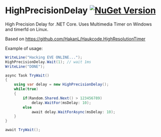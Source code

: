 # HighPrecisionDelay [![NuGet Version](http://img.shields.io/nuget/v/Cordis.HighPrecisionDelay.svg?style=flat)](https://www.nuget.org/packages/Cordis.HighPrecisionDelay/)

High Precision Delay for .NET Core. Uses Multimedia Timer on Windows and timerfd on Linux.

Based on https://github.com/HakanL/Haukcode.HighResolutionTimer

Example of usage:

````csharp
WriteLine("Hacking EVE ONLINE...");
HighPrecisionDelay.Wait(1); // wait 1ms
WriteLine("DONE");

async Task TryWait()
{
	using var delay = new HighPrecisionDelay();
	while(true)
	{
		if(Random.Shared.Next() > 123456789)
			delay.WaitFor(msDelay: 10);
		else
			await delay.WaitForAsync(msDelay: 10);
	}
}

await TryWait();
````
